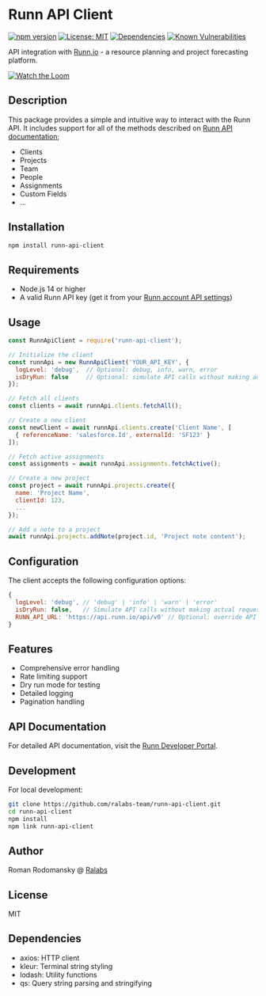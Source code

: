 # Runn API Client

[![npm version](https://img.shields.io/npm/v/runn-api-client.svg)](https://www.npmjs.com/package/runn-api-client)
[![License: MIT](https://img.shields.io/badge/License-MIT-yellow.svg)](https://opensource.org/licenses/MIT)
[![Dependencies](https://img.shields.io/librariesio/release/npm/runn-api-client)](https://libraries.io/npm/runn-api-client)
[![Known Vulnerabilities](https://snyk.io/test/github/ralabs-team/runn-api-client/badge.svg)](https://snyk.io/test/github/ralabs-team/runn-api-client)

API integration with [Runn.io](https://runn.io) - a resource planning and project forecasting platform.

[![Watch the Loom](https://github.com/user-attachments/assets/4c980433-613d-4a89-9cfd-db68b34859c0)](https://www.loom.com/share/8ab2296ce6994eaba2c1c499f123a659?sid=a1388290-02a4-49e9-b57f-19b6c9c023a4)

## Description

This package provides a simple and intuitive way to interact with the Runn API. It includes support for all of the methods described on [Runn API documentation](https://developer.runn.io/);

- Clients
- Projects
- Team
- People
- Assignments
- Custom Fields
- ...

## Installation

```bash
npm install runn-api-client
```

## Requirements

- Node.js 14 or higher
- A valid Runn API key (get it from your [Runn account API settings](https://app.runn.io/account/api))

## Usage

```javascript
const RunnApiClient = require('runn-api-client');

// Initialize the client
const runnApi = new RunnApiClient('YOUR_API_KEY', {
  logLevel: 'debug',  // Optional: debug, info, warn, error
  isDryRun: false     // Optional: simulate API calls without making actual requests
});

// Fetch all clients
const clients = await runnApi.clients.fetchAll();

// Create a new client
const newClient = await runnApi.clients.create('Client Name', [
  { referenceName: 'salesforce.Id', externalId: 'SF123' }
]);

// Fetch active assignments
const assignments = await runnApi.assignments.fetchActive();

// Create a new project
const project = await runnApi.projects.create({
  name: 'Project Name',
  clientId: 123,
  ...
});

// Add a note to a project
await runnApi.projects.addNote(project.id, 'Project note content');
```

## Configuration

The client accepts the following configuration options:

```javascript
{
  logLevel: 'debug', // 'debug' | 'info' | 'warn' | 'error'
  isDryRun: false,   // Simulate API calls without making actual requests
  RUNN_API_URL: 'https://api.runn.io/api/v0' // Optional: override API URL
}
```

## Features

- Comprehensive error handling
- Rate limiting support
- Dry run mode for testing
- Detailed logging
- Pagination handling

## API Documentation

For detailed API documentation, visit the [Runn Developer Portal](https://developer.runn.io/reference).

## Development

For local development:

```bash
git clone https://github.com/ralabs-team/runn-api-client.git
cd runn-api-client
npm install
npm link runn-api-client
```

## Author

Roman Rodomansky @ [Ralabs](https://ralabs.org)

## License

MIT

## Dependencies

- axios: HTTP client
- kleur: Terminal string styling
- lodash: Utility functions
- qs: Query string parsing and stringifying
